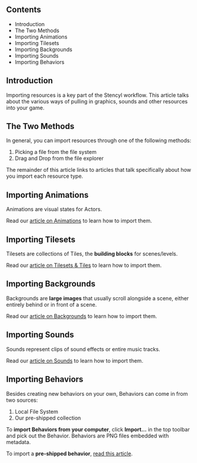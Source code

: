 ## Contents

* Introduction
* The Two Methods
* Importing Animations
* Importing Tilesets
* Importing Backgrounds
* Importing Sounds
* Importing Behaviors
 

## Introduction

Importing resources is a key part of the Stencyl workflow. This article talks about the various ways of pulling in graphics, sounds and other resources into your game.

 
## The Two Methods

In general, you can import resources through one of the following methods:

1. Picking a file from the file system
2. Drag and Drop from the file explorer

The remainder of this article links to articles that talk specifically about how you import each resource type.

 
## Importing Animations

Animations are visual states for Actors.

Read our [article on Animations](https://www.stencyl.com/help/view/animations/) to learn how to import them.

 
## Importing Tilesets

Tilesets are collections of Tiles, the **building blocks** for scenes/levels.

Read our [article on Tilesets & Tiles](https://www.stencyl.com/help/view/tiles/) to learn how to import them.


## Importing Backgrounds

Backgrounds are **large images** that usually scroll alongside a scene, either entirely behind or in front of a scene.

Read our [article on Backgrounds](https://www.stencyl.com/help/view/backgrounds-and-foregrounds/) to learn how to import them.


## Importing Sounds

Sounds represent clips of sound effects or entire music tracks.

Read our [article on Sounds](https://www.stencyl.com/help/view/playing-sounds-and-music/) to learn how to import them.

 
## Importing Behaviors

Besides creating new behaviors on your own, Behaviors can come in from two sources:

1. Local File System
2. Our pre-shipped collection

To **import Behaviors from your computer**, click **Import...** in the top toolbar and pick out the Behavior. Behaviors are PNG files embedded with metadata.

To import a **pre-shipped behavior**, [read this article](https://www.stencyl.com/help/view/pre-shipped-behaviors/).
